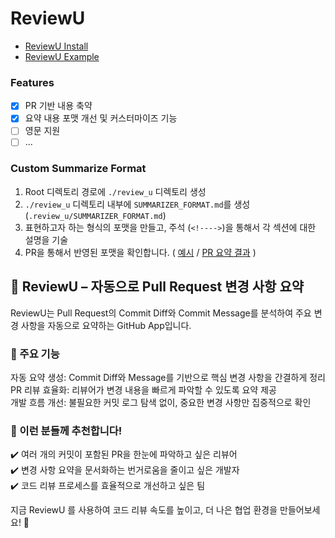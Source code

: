 # ReviewU
- [ReviewU Install](https://github.com/apps/reviewu)
- [ReviewU Example](https://github.com/boboc-app/ReviewU-examples)

### Features
- [x] PR 기반 내용 축약
- [x] 요약 내용 포맷 개선 및 커스터마이즈 기능
- [ ] 영문 지원
- [ ] ...

### Custom Summarize Format
1. Root 디렉토리 경로에 `./review_u` 디렉토리 생성
2. `./review_u` 디렉토리 내부에 `SUMMARIZER_FORMAT.md`를 생성 (`.review_u/SUMMARIZER_FORMAT.md`)
3. 표현하고자 하는 형식의 포맷을 만들고, 주석 (`<!---->`)을 통해서 각 섹션에 대한 설명을 기술
4. PR을 통해서 반영된 포맷을 확인합니다. ( [예시](https://github.com/boboc-app/ReviewU-examples/blob/Customized-Review/.review_u/SUMMARIZER_FORMAT.md?plain=1)  /  [PR 요약 결과](https://github.com/boboc-app/ReviewU-examples/pull/2) )

## 📌 ReviewU – 자동으로 Pull Request 변경 사항 요약
ReviewU는 Pull Request의 Commit Diff와 Commit Message를 분석하여 주요 변경 사항을 자동으로 요약하는 GitHub App입니다.

### 🚀 주요 기능
자동 요약 생성: Commit Diff와 Message를 기반으로 핵심 변경 사항을 간결하게 정리 <br/>
PR 리뷰 효율화: 리뷰어가 변경 내용을 빠르게 파악할 수 있도록 요약 제공 <br/>
개발 흐름 개선: 불필요한 커밋 로그 탐색 없이, 중요한 변경 사항만 집중적으로 확인 <br/>

### 🎯 이런 분들께 추천합니다!
✔️ 여러 개의 커밋이 포함된 PR을 한눈에 파악하고 싶은 리뷰어 <br/>
✔️ 변경 사항 요약을 문서화하는 번거로움을 줄이고 싶은 개발자 <br/>
✔️ 코드 리뷰 프로세스를 효율적으로 개선하고 싶은 팀

지금 ReviewU 를 사용하여 코드 리뷰 속도를 높이고, 더 나은 협업 환경을 만들어보세요! 🚀
